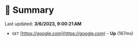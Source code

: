 # 📖 Summary
Last updated: **3/6/2023, 9:00:21 AM**

- `GET` [https://google.com](https://google.com) - **Up** (167ms)
